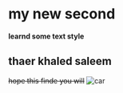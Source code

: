 # my new second
**learnd some text style**
## thaer khaled saleem
~~hope this finde you will~~
![car](https://cars.sayidaty.net/sites/default/files/rymk_c_two_2020.jpg)
